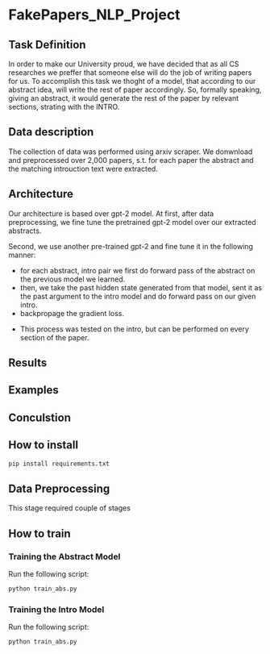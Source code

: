 # FakePapers_NLP_Project

## Task Definition
In order to make our University proud, we have decided that as all CS researches we preffer that someone else will do the job of writing papers for us. To accomplish this task we thoght of a model, that according to our abstract idea, will write the rest of paper accordingly. So, formally speaking, giving an abstract, it would generate the rest of the paper by relevant sections, strating with the INTRO.

## Data description
The collection of data was performed using arxiv scraper. We donwnload and preprocessed over 2,000 papers, s.t. for each paper the abstract and the matching introuction text were extracted.

## Architecture
Our architecture is based over gpt-2 model. At first, after data preprocessing, we fine tune the pretrained gpt-2 model over our extracted abstracts.

Second, we use another pre-trained gpt-2 and fine tune it in the following manner:
- for each abstract, intro pair we first do forward pass of the abstract on the previous model we learned.
- then, we take the past hidden state generated from that model, sent it as the past argument to the intro model and do forward pass on our given intro.
- backpropage the gradient loss.

* This process was tested on the intro, but can be performed on every section of the paper.



## Results

## Examples

## Conculstion

## How to install

```bash 
pip install requirements.txt 
```

## Data Preprocessing

This stage required couple of stages 

## How to train

### Training the Abstract Model 
Run the following script:

```bash
python train_abs.py
```
### Training the Intro Model
Run the following script:

```bash
python train_abs.py
```
